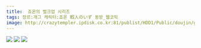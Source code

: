 ```yaml
---
title:  죠온의 벌크업 시리즈
tags: 장르:개그 캐릭터:죠온 暇人のいず 동방_웹코믹
image: http://crazytempler.ipdisk.co.kr:81/publist/HDD1/Public/doujin/ghap/5539/001.jpg
---
```

<img src="http://crazytempler.ipdisk.co.kr:81/publist/HDD1/Public/doujin/ghap/5539/001.jpg">
<img src="http://crazytempler.ipdisk.co.kr:81/publist/HDD1/Public/doujin/ghap/5539/002.jpg">
<img src="http://crazytempler.ipdisk.co.kr:81/publist/HDD1/Public/doujin/ghap/5539/003.jpg">
